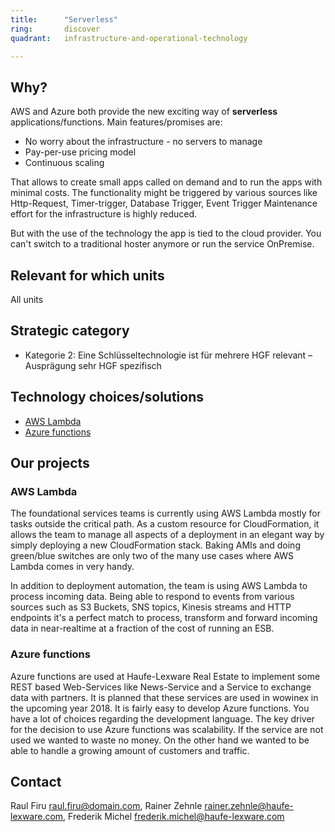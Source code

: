 ```yaml
---
title:      "Serverless"
ring:       discover
quadrant:   infrastructure-and-operational-technology

---
```


## Why? ##

AWS and Azure both provide the new exciting way of **serverless** applications/functions.
Main features/promises are:

- No worry about the infrastructure - no servers to manage
- Pay-per-use pricing model
- Continuous scaling

That allows to create small apps called on demand and to run the apps with minimal costs.
The functionality might be triggered by various sources like Http-Request, Timer-trigger, Database Trigger, Event Trigger
Maintenance effort for the infrastructure is highly reduced.

But with the use of the technology the app is tied to the cloud provider. You can't switch to a traditional hoster anymore or run the service OnPremise.

## Relevant for which units ##

All units

## Strategic category ##

- Kategorie 2: Eine Schlüsseltechnologie ist für mehrere HGF relevant – Ausprägung sehr HGF spezifisch

## Technology choices/solutions ##

- [AWS Lambda](https://aws.amazon.com/lambda/?nc1=h_ls)
- [Azure functions](https://docs.microsoft.com/en-us/azure/azure-functions/functions-overview)

## Our projects ##

### AWS Lambda ###

The foundational services teams is currently using AWS Lambda mostly for tasks outside the critical path. As a custom resource for CloudFormation, it allows the team to manage all aspects of a deployment in an elegant way by simply deploying a new CloudFormation stack. Baking AMIs and doing green/blue switches are only two of the many use cases where AWS Lambda comes in very handy.

In addition to deployment automation, the team is using AWS Lambda to process incoming data. Being able to respond to events from various sources such as S3 Buckets, SNS topics, Kinesis streams and HTTP endpoints it's a perfect match to process, transform and forward incoming data in near-realtime at a fraction of the cost of running an ESB.

### Azure functions ###

Azure functions are used at Haufe-Lexware Real Estate to implement some REST based Web-Services like News-Service and a Service to exchange data with partners.
It is planned that these services are used in wowinex in the upcoming year 2018.
It is fairly easy to develop Azure functions. You have a lot of choices regarding the development language.
The key driver for the decision to use Azure functions was scalability. If the service are not used we wanted to waste no money. On the other hand we wanted to be able to handle a growing amount of customers and traffic.

## Contact ##

Raul Firu <raul.firu@domain.com>, Rainer Zehnle <rainer.zehnle@haufe-lexware.com>, Frederik Michel <frederik.michel@haufe-lexware.com>
